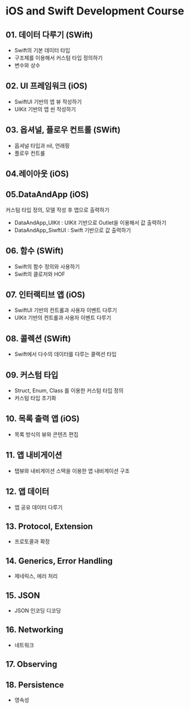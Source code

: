 # iOS and Swift Development Course

## 01. 데이터 다루기 (SWift)

- Swift의 기본 데이터 타입
- 구조체를 이용해서 커스텀 타입 정의하기
- 변수와 상수

## 02. UI 프레임워크 (iOS)

- SwiftUI 기반의 앱 뷰 작성하기
- UIKit 기반의 앱 씬 작성하기

## 03. 옵셔널, 플로우 컨트롤 (SWift)

- 옵셔널 타입과 nil, 언래핑
- 플로우 컨트롤

## 04.레이아웃 (iOS)


## 05.DataAndApp (iOS)
커스텀 타입 정의, 모델 작성 후 앱으로 출력하기

- DataAndApp_UIKit : UIKit 기반으로 Outlet을 이용해서 값 출력하기
- DataAndApp_SiwftUI : Swift 기반으로 값 출력하기

## 06. 함수 (SWift)

- Swift의 함수 정의와 사용하기
- Swift의 클로저와 HOF

## 07. 인터랙티브 앱 (iOS)

- SwiftUI 기반의 컨트롤과 사용자 이벤트 다루기
- UIKit 기반의 컨트롤과 사용자 이벤트 다루기

## 08. 콜렉션 (SWift)

- Swift에서 다수의 데이터를 다루는 콜렉션 타입

## 09. 커스텀 타입

- Struct, Enum, Class 를 이용한 커스텀 타입 정의
- 커스텀 타입 초기화

## 10. 목록 출력 앱 (iOS)

- 목록 방식의 뷰와 콘텐츠 편집


## 11. 앱 내비게이션

- 탭뷰와 내비게이션 스택을 이용한 앱 내비게이션 구조

## 12. 앱 데이터

- 앱 공유 데이터 다루기

## 13. Protocol, Extension

- 프로토콜과 확장

## 14. Generics, Error Handling

- 제네릭스, 에러 처리

## 15. JSON

- JSON 인코딩 디코딩

## 16. Networking

- 네트워크

## 17. Observing


## 18. Persistence

- 영속성